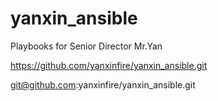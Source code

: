 # yanxin_ansible
Playbooks for Senior Director Mr.Yan

https://github.com/yanxinfire/yanxin_ansible.git

git@github.com:yanxinfire/yanxin_ansible.git